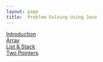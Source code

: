 ```yaml
---
layout: page
title:  Problem Solving Using Java 
---
```

[Introduction](introduction.md)  
[Array](array.md)  
[List & Stack](liststack.md)  
[Two Pointers](twopointers.md)
